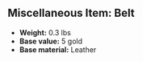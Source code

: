 ## Miscellaneous Item: Belt
- **Weight:** 0.3 lbs
- **Base value:** 5 gold
- **Base material:** Leather

